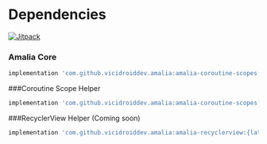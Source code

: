 # Dependencies
[![Jitpack](https://jitpack.io/v/vicidroiddev/amalia.svg)](https://jitpack.io/#vicidroiddev/amalia)


### Amalia Core

```groovy
implementation 'com.github.vicidroiddev.amalia:amalia-coroutine-scopes:{latest_version}@aar'
```

###Coroutine Scope Helper

```groovy
implementation 'com.github.vicidroiddev.amalia:amalia-coroutine-scopes:{latest_version}@aar'
```

###RecyclerView Helper (Coming soon)

```groovy
implementation 'com.github.vicidroiddev.amalia:amalia-recyclerview:{latest_version}@aar'
```